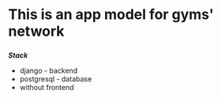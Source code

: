 # This is an app model for gyms' network
### 

***Stack***
* django - backend
* postgresql - database
* without frontend 
